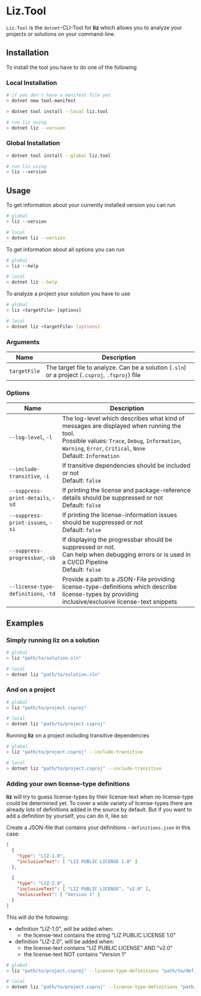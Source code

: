 # Liz.Tool

`Liz.Tool` is the `dotnet`-CLI-Tool for **liz** which allows you to analyze your projects or solutions on your command-line.

## Installation

To install the tool you have to do one of the following

### Local Installation

```bash
# if you don't have a manifest file yet
> dotnet new tool-manifest

> dotnet tool install --local liz.tool

# run liz using
> dotnet liz --version
```

### Global Installation

```bash
> dotnet tool install --global liz.tool

# run liz using
> liz --version
```

## Usage

To get information about your currently installed version you can run

```bash
# global
> liz --version

# local
> dotnet liz --version
```

To get information about all options you can run

```bash
# global
> liz --help

# local
> dotnet liz --help
```

To analyze a project your solution you have to use

```bash
# global
> liz <targetFile> [options]

# local
> dotnet liz <targetFile> [options]
```

### Arguments

| Name | Description |
|------|-------------|
| `targetFile` | The target file to analyze. Can be a solution (`.sln`) or a project (`.csproj`, `.fsproj`) file |

### Options

| Name | Description |
|------|-------------|
| `--log-level`, `-l` | The log-level which describes what kind of messages are displayed when running the tool. </br> Possible values: `Trace`, `Debug`, `Information`, `Warning`, `Error`, `Critical`, `None` </br> Default: `Information` |
| `--include-transitive`, `-i` | If transitive dependencies should be included or not </br> Default: `false` |
| `--suppress-print-details`, `-sd` | If printing the license and package-reference details should be suppressed or not </br> Default: `false` |
| `--suppress-print-issues`, `-si` | If printing the license-information issues should be suppressed or not </br> Default: `false` |
| `--suppress-progressbar`, `-sb` | If displaying the progressbar should be suppressed or not. </br> Can help when debugging errors or is used in a CI/CD Pipeline </br> Default: `false` |
| `--license-type-definitions`, `-td` | Provide a path to a JSON-File providing license-type-definitions which describe license-types by providing inclusive/exclusive license-text snippets |

## Examples

### Simply running **liz** on a solution

```bash
# global
> liz "path/to/solution.sln"

# local
> dotnet liz "path/to/solution.sln"
```

### And on a project

```bash
# global
> liz "path/to/project.csproj"

# local
> dotnet liz "path/to/project.csproj"
```

Running **liz** on a project including transitive dependencies

```bash
# global
> liz "path/to/project.csproj" --include-transitive

# local
> dotnet liz "path/to/project.csproj" --include-transitive
```

### Adding your own license-type definitions

**liz** will try to guess license-types by their license-text when no license-type could be determined yet.
To cover a wide variety of license-types there are already lots of definitions added in the source by default.
But if you want to add a definition by yourself, you can do it, like so:  
  
Create a JSON-file that contains your definitions - `definitions.json` in this case:

```json
[
  {
    "type": "LIZ-1.0",
    "inclusiveText": [ "LIZ PUBLIC LICENSE 1.0" ]
  },

  {
    "type": "LIZ-2.0",
    "inclusiveText": [ "LIZ PUBLIC LICENSE", "v2.0" ],
    "exlusiveText": [ "Version 1" ]
  }
]
```

This will do the following:

- definition "LIZ-1.0", will be added when:
  - the license-text contains the string "LIZ PUBLIC LICENSE 1.0"
- definition "LIZ-2.0", will be added when:
  - the license-text contains "LIZ PUBLIC LICENSE" AND "v2.0"
  - the license-text NOT contains "Version 1"

```bash
# global
> liz "path/to/project.csproj" --license-type-definitions "path/to/definitions.json"

# local
> dotnet liz "path/to/project.csproj" --license-type-definitions "path/to/definitions.json"
```
